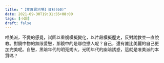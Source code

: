 ```yaml
---
title: "【非真實地場】資料(60)"
date: 2021-09-30T19:31:55+08:00
tags: [小說]
draft: false
---
```


唯美派，不變的感覺，試圖以重複模擬變化，以片段模擬歷史，反對說教並一直說教。對鏡中物的無限愛戀，那鏡中的是哪位戀人呢？自己，還有誰比美麗的自己更加完美呢。自戀，黑暗年代的明亮燭火，光明年代的幽暗誘惑，這就是唯美派的本質嗎？    